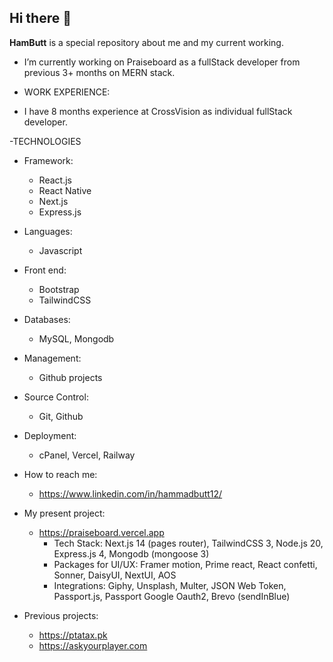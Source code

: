 ## Hi there 👋

**HamButt** is a special repository about me and my current working.

- I’m currently working on Praiseboard as a fullStack developer from previous 3+ months on MERN stack.
  
- WORK EXPERIENCE:
- I have 8 months experience at CrossVision as individual fullStack developer.
  
-TECHNOLOGIES
  - Framework:
      - React.js
      - React Native
      - Next.js
      - Express.js
  - Languages:
      - Javascript
  - Front end:
      - Bootstrap
      - TailwindCSS
  - Databases:
      - MySQL, Mongodb
  - Management:
      - Github projects
  - Source Control:
      - Git, Github
  - Deployment:
      - cPanel, Vercel, Railway
  
- How to reach me:
  - https://www.linkedin.com/in/hammadbutt12/
  
- My present project:
  - https://praiseboard.vercel.app
    - Tech Stack: Next.js 14 (pages router), TailwindCSS 3, Node.js 20, Express.js 4, Mongodb (mongoose 3)
    - Packages for UI/UX: Framer motion, Prime react, React confetti, Sonner, DaisyUI, NextUI, AOS
    - Integrations: Giphy, Unsplash, Multer, JSON Web Token, Passport.js, Passport Google Oauth2, Brevo (sendInBlue)
    
- Previous projects:
  - https://ptatax.pk
  - https://askyourplayer.com


